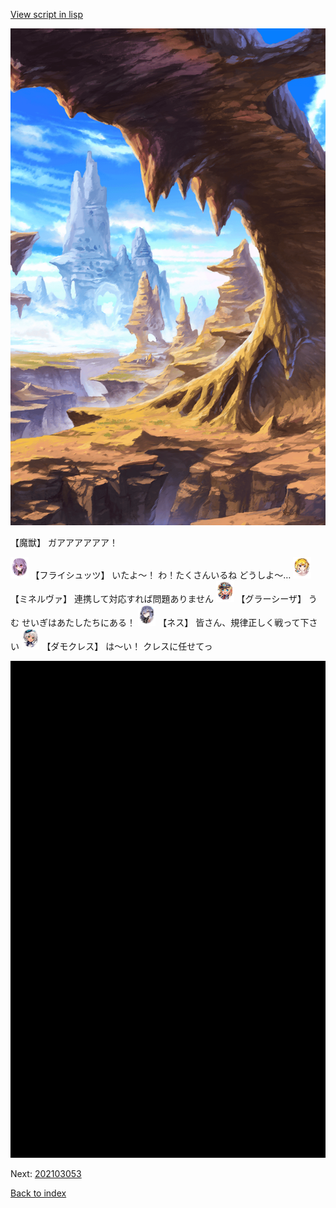 [View script in lisp](../scripts/202103051.txt)

![wild.png](../images/backgrounds/wild.png)

【魔獣】
ガアアアアアア！

<img src="../images/units/502711.png" alt="502711.png" height="34"/>
【フライシュッツ】
いたよ～！
わ！たくさんいるね
どうしよ～…

<img src="../images/units/302511.png" alt="302511.png" height="34"/>
【ミネルヴァ】
連携して対応すれば問題ありません

<img src="../images/units/302611.png" alt="302611.png" height="34"/>
【グラーシーザ】
うむ
せいぎはあたしたちにある！

<img src="../images/units/602011.png" alt="602011.png" height="34"/>
【ネス】
皆さん、規律正しく戦って下さい

<img src="../images/units/103511.png" alt="103511.png" height="34"/>
【ダモクレス】
は～い！
クレスに任せてっ

![bg_black.png](../images/backgrounds/bg_black.png)


Next: [202103053](202103053.md)

[Back to index](index.md)
